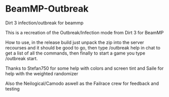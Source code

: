 # BeamMP-Outbreak
Dirt 3 infection/outbreak for beammp

This is a recreation of the Outbreak/Infection mode from Dirt 3 for BeamMP

How to use, in the release build just unpack the zip into the server recourses and it should be good to go, then type /outbreak help in chat to get a list of all the commands, then finally to start a game you type /outbreak start. 

Thanks to Stefan750 for some help with colors and screen tint and Saile for help with the weighted randomizer

Also the Neilogical/Camodo aswell as the Failrace crew for feedback and testing
